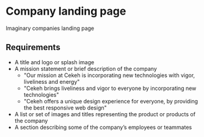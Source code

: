 # Company landing page

Imaginary companies landing page

## Requirements

 - A title and logo or splash image
 - A mission statement or brief description of the company
   - "Our mission at Cekeh is incorporating new technologies with vigor, liveliness and energy"
   - "Cekeh brings liveliness and vigor to everyone by incorporating new technologies"
   - "Cekeh offers a unique design experience for everyone, by providing the best responsive web design"
 - A list or set of images and titles representing the product or products of the company
 - A section describing some of the company’s employees or teammates
